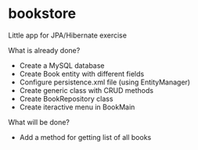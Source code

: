 # bookstore
Little app for JPA/Hibernate exercise

What is already done?
- Create a MySQL database
- Create Book entity with different fields
- Configure persistence.xml file (using EntityManager)
- Create generic class with CRUD methods
- Create BookRepository class
- Create iteractive menu in BookMain

What will be done?
- Add a method for getting list of all books
